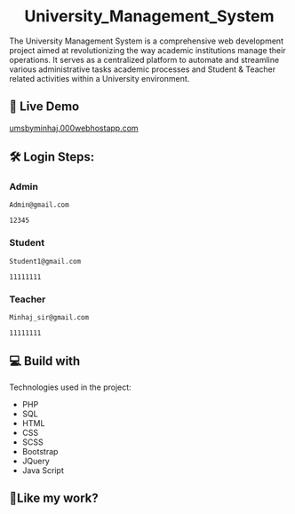 <h1 align="center" id="title">University_Management_System</h1>

<p id="description">The University Management System is a comprehensive web development project aimed at revolutionizing the way academic institutions manage their operations. It serves as a centralized platform to automate and streamline various administrative tasks academic processes and Student & Teacher related activities within a University environment.</p>

<h2>🚀 Live Demo</h2>

[umsbyminhaj.000webhostapp.com](https://umsbyminhaj.000webhostapp.com/)

<h2>🛠️ Login Steps:</h2>

<h3>Admin</h3>

```
Admin@gmail.com
```

```
12345
```

<h3>Student</h3>

```
Student1@gmail.com
```

```
11111111
```

<h3>Teacher</h3>

```
Minhaj_sir@gmail.com
```

```
11111111
```


  
<h2>💻 Build with</h2>

Technologies used in the project:

*   PHP
*   SQL
*   HTML
*   CSS
*   SCSS
*   Bootstrap
*   JQuery
*   Java Script

<h2>💖Like my work?</h2>
